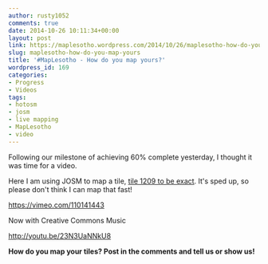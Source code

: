 ```yaml
---
author: rusty1052
comments: true
date: 2014-10-26 10:11:34+00:00
layout: post
link: https://maplesotho.wordpress.com/2014/10/26/maplesotho-how-do-you-map-yours/
slug: maplesotho-how-do-you-map-yours
title: '#MapLesotho - How do you map yours?'
wordpress_id: 169
categories:
- Progress
- Videos
tags:
- hotosm
- josm
- live mapping
- MapLesotho
- video
---
```


Following our milestone of achieving 60% complete yesterday, I thought it was time for a video.

Here I am using JOSM to map a tile, [tile 1209 to be exact](http://tasks.hotosm.org/project/599#task/1209). It's sped up, so please don't think I can map that fast!

https://vimeo.com/110141443

Now with Creative Commons Music

http://youtu.be/23N3UaNNkU8

**How do you map your tiles? Post in the comments and tell us or show us!**
